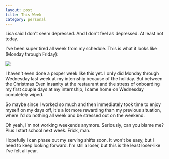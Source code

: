 ```yaml
---
layout: post
title: This Week
category: personal
---
```


Lisa said I don't seem depressed. And I don't feel as depressed. At least not today.

I've been super tired all week from my schedule. This is what it looks like (Monday through Friday): 

<img class="wide" src="{{ site.url }}/assets/comp/schedule-w15.png"/>

I haven't even done a proper week like this yet. I only did Monday through Wednesday last week at my internship because of the holiday. But between the Christmas Even insanity at the restaurant and the stress of onboarding my first couple days at my internship, I came home on Wednesday completely wiped.

So maybe since I worked so much and then immediately took time to enjoy myself on my days off, it's a lot more rewarding than my previous situation, where I'd do nothing all week and be stressed out on the weekend.

Oh yeah, I'm not working weekends anymore. Seriously, can you blame me? Plus I start school next week. Frick, man.

Hopefully I can phase out my serving shifts soon. It won't be easy, but I need to keep looking forward. I'm still a loser, but this is the least loser-like I've felt all year.

